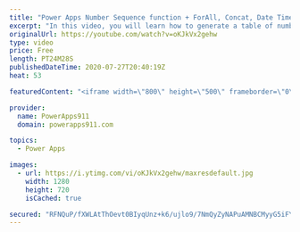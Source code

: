 ```yaml
---
title: "Power Apps Number Sequence function + ForAll, Concat, Date Times, and strings"
excerpt: "In this video, you will learn how to generate a table of numbers using the Sequence function. Then after covering the basics we dive into how to use sequence with dates, text, random numbers, controls, ForAll, Concat, LookUp, Patch and more. Lots of little things in this video.  Power Apps Training at"
originalUrl: https://youtube.com/watch?v=oKJkVx2gehw
type: video
price: Free
length: PT24M28S
publishedDateTime: 2020-07-27T20:40:19Z
heat: 53

featuredContent: "<iframe width=\"800\" height=\"500\" frameborder=\"0\" src=\"https://www.youtube.com/embed/oKJkVx2gehw\" allow=\"accelerometer; autoplay; encrypted-media; gyroscope; picture-in-picture\" allowfullscreen></iframe>"

provider:
  name: PowerApps911
  domain: powerapps911.com

topics:
  - Power Apps

images:
  - url: https://i.ytimg.com/vi/oKJkVx2gehw/maxresdefault.jpg
    width: 1280
    height: 720
    isCached: true

secured: "RFNQuP/fXWLAtThOevt0BIyqUnz+k6/ujlo9/7NmQyZyNAPuAMNBCMyyG5iFYSZMnuAFiPDR09xZVaKQ14QirAXbJTUvl9HiKQhN0x3h9gbiPX97LIINqGredc7GvY52zrUlxq9As2cMBNhvtvJOlsKirIqqF0HTQNM3/h8qHXEMNGyLYEZDgdmFWCEFrs39oLErMbr2NwmK55F5F3c/5WIbbgmveQ3UAI51dZ1feCHcwAXs1vn5i9xq4UIQ1SCjE18XtKeHA+FDUYMd1A/l6OP7r2mWLYCfzsrm6vygZt4O6MrfmjcLxmXj+HhzAEzUHHNYfxpVfHtAGBB2tB7oCzu/DFJxSiah/rkg7B6cCNv+REyFJoSL7+YlAddhf1Y90LWWSXks8kAMKopF3cCmc8P5E1i1dTRrz4xY4wm5JDo=;LDWloQm9g9EU+d7FlkIxlw=="
---
```


